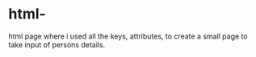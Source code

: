 # html-
html page where i used all the keys, attributes, to create a small page to take input of persons details. 
